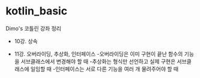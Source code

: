 # kotlin_basic

Dimo's 코틀린 강좌 정리

- 10강. 상속

- 11강. 오버라이딩, 추상화, 인터페이스
-오버라이딩은 이미 구현이 끝난 함수의 기능을 서브클래스에서 변경해야 할 때
-추상화는 형식만 선언하고 실제 구현은 서브클래스에 일임할 때
-인터페이스는 서로 다른 기능을 여러 개 물려주어야 할 때